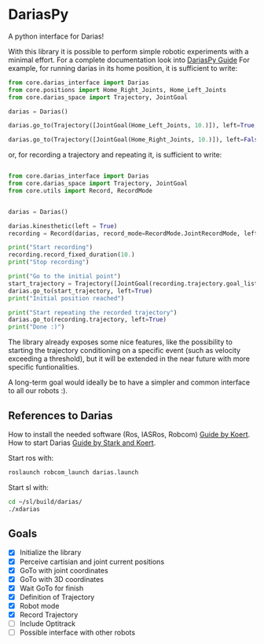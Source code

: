 DariasPy
========

A python interface for Darias!

With this library it is possible to perform simple robotic experiments with a minimal effort. 
For a complete documentation look into [DariasPy Guide](documentation/index.html)
For example, for running darias in its home position, it is sufficient to write:

```python
from core.darias_interface import Darias
from core.positions import Home_Right_Joints, Home_Left_Joints
from core.darias_space import Trajectory, JointGoal

darias = Darias()

darias.go_to(Trajectory([JointGoal(Home_Left_Joints, 10.)]), left=True, wait=True)

darias.go_to(Trajectory([JointGoal(Home_Right_Joints, 10.)]), left=False, wait=True)
```

or, for recording a trajectory and repeating it, is sufficient to write:

```python

from core.darias_interface import Darias
from core.darias_space import Trajectory, JointGoal
from core.utils import Record, RecordMode


darias = Darias()

darias.kinesthetic(left = True)
recording = Record(darias, record_mode=RecordMode.JointRecordMode, left=True)

print("Start recording")
recording.record_fixed_duration(10.)
print("Stop recording")

print("Go to the initial point")
start_trajectory = Trajectory([JointGoal(recording.trajectory.goal_list[0].position, 10.)])
darias.go_to(start_trajectory, left=True)
print("Initial position reached")

print("Start repeating the recorded trajectory")
darias.go_to(recording.trajectory, left=True)
print("Done :)")
```

The library already exposes some nice features, like the possibility to starting the trajectory conditioning on a specific
event (such as velocity exceeding a threshold), but it will be extended in the near future with more specific funtionalities.

A long-term goal would ideally be to have a simpler and common interface to all our robots :).

References to Darias
--------------------

How to install the needed software (Ros, IASRos, Robcom) [Guide by Koert](https://git.ias.informatik.tu-darmstadt.de/ias_ros/ias_ros_core).
How to start Darias [Guide by Stark and Koert](https://git.ias.informatik.tu-darmstadt.de/ausy/wiki/blob/master/tutorial_darias_right_arm/Using_DARIAS_Right_Arm2.pdf).

Start ros with:
````bash
roslaunch robcom_launch darias.launch
````

Start sl with:
```bash
cd ~/sl/build/darias/
./xdarias
```


Goals
-----

- [x] Initialize the library
- [x] Perceive cartisian and joint current positions
- [x] GoTo with joint coordinates
- [x] GoTo with 3D coordinates
- [x] Wait GoTo for finish
- [x] Definition of Trajectory
- [x] Robot mode
- [x] Record Trajectory 
- [ ] Include Optitrack
- [ ] Possible interface with other robots
